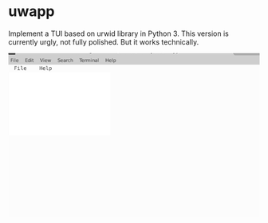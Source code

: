# uwapp

Implement a TUI based on urwid library in Python 3. This version is currently urgly, not fully polished. But it works technically.

![](https://github.com/Erickrus/uwapp/blob/master/demo.gif?raw=true )
